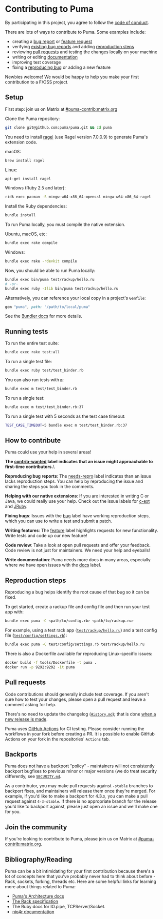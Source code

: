 # Contributing to Puma

By participating in this project, you agree to follow the [code of conduct].

[code of conduct]: https://github.com/puma/puma/blob/master/CODE_OF_CONDUCT.md

There are lots of ways to contribute to Puma. Some examples include:

* creating a [bug report] or [feature request]
* verifying [existing bug reports] and adding [reproduction steps]
* reviewing [pull requests] and testing the changes locally on your machine
* writing or editing [documentation]
* improving test coverage
* fixing a [reproducing bug] or adding a new feature

[bug report]: https://github.com/puma/puma/issues/new?template=bug_report.md
[feature request]: https://github.com/puma/puma/issues/new?template=feature_request.md
[existing bug reports]: https://github.com/puma/puma/issues?q=is%3Aopen+is%3Aissue+label%3Aneeds-repro
[pull requests]: https://github.com/puma/puma/pulls
[documentation]: https://github.com/puma/puma/tree/master/docs
[reproduction steps]: https://github.com/puma/puma/blob/CONTRIBUTING.md#reproduction-steps
[reproducing bug]: https://github.com/puma/puma/issues?utf8=%E2%9C%93&q=is%3Aopen+is%3Aissue+label%3Abug

Newbies welcome! We would be happy to help you make your first contribution to a F/OSS project.

## Setup

First step: join us on Matrix at [#puma-contrib:matrix.org](https://matrix.to/#/!blREBEDhVeXTYdjTVT:matrix.org?via=matrix.org)

Clone the Puma repository:
```sh
git clone git@github.com:puma/puma.git && cd puma
```

You need to install [ragel] (use Ragel version 7.0.0.9) to generate Puma's extension code.

macOS:

```sh
brew install ragel
```

Linux:
```sh
apt-get install ragel
```

Windows (Ruby 2.5 and later):
```sh
ridk exec pacman -S mingw-w64-x86_64-openssl mingw-w64-x86_64-ragel
```

Install the Ruby dependencies:
```sh
bundle install
```

To run Puma locally, you must compile the native extension.

Ubuntu, macOS, etc:
```sh
bundle exec rake compile
```

Windows:
```sh
bundle exec rake -rdevkit compile
```

Now, you should be able to run Puma locally:

```sh
bundle exec bin/puma test/rackup/hello.ru
# -or-
bundle exec ruby -Ilib bin/puma test/rackup/hello.ru
```

Alternatively, you can reference your local copy in a project's `Gemfile`:

```ruby
gem "puma", path: "/path/to/local/puma"
```

See the [Bundler docs](https://bundler.io/man/gemfile.5.html#PATH) for more details.

[ragel]: https://www.colm.net/open-source/ragel/

## Running tests

To run the entire test suite:
```sh
bundle exec rake test:all
```

To run a single test file:
```sh
bundle exec ruby test/test_binder.rb
```

You can also run tests with [`m`](https://github.com/qrush/m):
```sh
bundle exec m test/test_binder.rb
```

To run a single test:
```sh
bundle exec m test/test_binder.rb:37
```

To run a single test with 5 seconds as the test case timeout:
```sh
TEST_CASE_TIMEOUT=5 bundle exec m test/test_binder.rb:37
```

## How to contribute

Puma could use your help in several areas!

**The [contrib-wanted] label indicates that an issue might approachable to first-time contributors.**\

**Reproducing bug reports**: The [needs-repro] label indicates than an issue lacks reproduction steps. You can help by reproducing the issue and sharing the steps you took in the comments.

**Helping with our native extensions**: If you are interested in writing C or Java, we could really use your help. Check out the issue labels for [c-ext] and [JRuby].

**Fixing bugs**: Issues with the [bug] label have working reproduction steps, which you can use to write a test and submit a patch.

**Writing features**: The [feature] label highlights requests for new functionality. Write tests and code up our new feature!

**Code review**: Take a look at open pull requests and offer your feedback. Code review is not just for maintainers. We need your help and eyeballs!

**Write documentation**: Puma needs more docs in many areas, especially where we have open issues with the [docs] label.

[bug]: https://github.com/puma/puma/issues?q=is%3Aopen+is%3Aissue+label%3Abug
[c-ext]: https://github.com/puma/puma/issues?q=is%3Aopen+is%3Aissue+label%3Ac-ext
[contrib-wanted]: https://github.com/puma/puma/issues?q=is%3Aopen+is%3Aissue+label%3Acontrib-wanted
[docs]: https://github.com/puma/puma/issues?q=is%3Aopen+is%3Aissue+label%3Adocs
[feature]: https://github.com/puma/puma/issues?q=is%3Aopen+is%3Aissue+label%3Afeature
[jruby]: https://github.com/puma/puma/issues?q=is%3Aopen+is%3Aissue+label%3Ajruby
[needs-repro]: https://github.com/puma/puma/issues?q=is%3Aopen+is%3Aissue+label%3Aneeds-repro

## Reproduction steps

Reproducing a bug helps identify the root cause of that bug so it can be fixed.

To get started, create a rackup file and config file and then run your test app
with:
```sh
bundle exec puma -C <path/to/config.rb> <path/to/rackup.ru>
```

For example, using a test rack app ([`test/rackup/hello.ru`][rackup]) and a
test config file ([`test/config/settings.rb`][config]):
```sh
bundle exec puma -C test/config/settings.rb test/rackup/hello.ru
```

There is also a Dockerfile available for reproducing Linux-specific issues:
```sh
docker build -f tools/Dockerfile -t puma .
docker run -p 9292:9292 -it puma
```

[rackup]: https://github.com/puma/puma/blob/master/test/rackup/hello.ru
[config]: https://github.com/puma/puma/blob/master/test/config/settings.rb

## Pull requests

Code contributions should generally include test coverage. If you aren't sure how to
test your changes, please open a pull request and leave a comment asking for
help.

There's no need to update the changelog ([`History.md`](History.md)); that is done [when a new release is made](Release.md).

Puma uses [GitHub Actions](https://docs.github.com/en/actions) for CI testing. Please consider running the workflows in your fork before creating a PR. It is possible to enable GitHub Actions on your fork in the repositories' `Actions` tab.

## Backports

Puma does not have a backport "policy" - maintainers will not consistently backport bugfixes to previous minor or major versions (we do treat security differently, see [`SECURITY.md`](SECURITY.md).

As a contributor, you may make pull requests against `-stable` branches to backport fixes, and maintainers will release them once they're merged. For example, if you'd like to make a backport for 4.3.x, you can make a pull request against `4-3-stable`. If there is no appropriate branch for the release you'd like to backport against, please just open an issue and we'll make one for you.

## Join the community

If you're looking to contribute to Puma, please join us on Matrix at [#puma-contrib:matrix.org](https://matrix.to/#/!blREBEDhVeXTYdjTVT:matrix.org?via=matrix.org).

## Bibliography/Reading

Puma can be a bit intimidating for your first contribution because there's a lot of concepts here that you've probably never had to think about before - Rack, sockets, forking, threads etc. Here are some helpful links for learning more about things related to Puma:

* [Puma's Architecture docs](https://github.com/puma/puma/blob/master/docs/architecture.md)
* [The Rack specification](https://github.com/rack/rack/blob/master/SPEC.rdoc)
* The Ruby docs for IO.pipe, TCPServer/Socket.
* [nio4r documentation](https://github.com/socketry/nio4r/wiki/Getting-Started)

